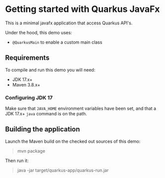 # Getting started with Quarkus JavaFx

This is a minimal javafx application that access Quarkus API's.

Under the hood, this demo uses:

- `@QuarkusMain` to enable a custom main class

## Requirements

To compile and run this demo you will need:

- JDK 17.x+
- Maven 3.8.x+

### Configuring JDK 17

Make sure that `JAVA_HOME` environment variables have
been set, and that a JDK 17.x+ `java` command is on the path.

## Building the application

Launch the Maven build on the checked out sources of this demo:

> mvn package


Then run it:


> java -jar target/quarkus-app/quarkus-run.jar

